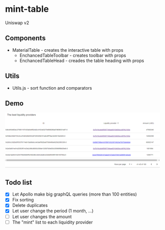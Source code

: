 # mint-table

Uniswap v2

## Components 
 - MaterialTable - creates the interactive table with props
   - EnchancedTableToolbar - creates toolbar with props
   - EnchancedTableHead - creades the table heading with props
   
## Utils
  - Utils.js - sort function and comparators
  
## Demo
![Somth went wrong](/img/demo.png)

## Todo list
  - [x] Let Apollo make big graphQL queries (more than 100 entities) 
  - [x] Fix sorting
  - [x] Delete duplicates
  - [x] Let user change the period (1 month, ...)
  - [ ] Let user changes the amount
  - [ ] The "mint" list to each liquidity provider
